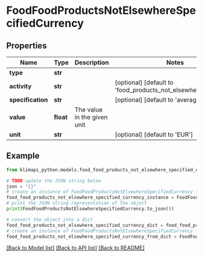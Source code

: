 # FoodFoodProductsNotElsewhereSpecifiedCurrency


## Properties

Name | Type | Description | Notes
------------ | ------------- | ------------- | -------------
**type** | **str** |  | 
**activity** | **str** |  | [optional] [default to 'food_products_not_elsewhere_specified']
**specification** | **str** |  | [optional] [default to 'average']
**value** | **float** | The value in the given unit | 
**unit** | **str** |  | [optional] [default to 'EUR']

## Example

```python
from klimapi_python.models.food_food_products_not_elsewhere_specified_currency import FoodFoodProductsNotElsewhereSpecifiedCurrency

# TODO update the JSON string below
json = "{}"
# create an instance of FoodFoodProductsNotElsewhereSpecifiedCurrency from a JSON string
food_food_products_not_elsewhere_specified_currency_instance = FoodFoodProductsNotElsewhereSpecifiedCurrency.from_json(json)
# print the JSON string representation of the object
print(FoodFoodProductsNotElsewhereSpecifiedCurrency.to_json())

# convert the object into a dict
food_food_products_not_elsewhere_specified_currency_dict = food_food_products_not_elsewhere_specified_currency_instance.to_dict()
# create an instance of FoodFoodProductsNotElsewhereSpecifiedCurrency from a dict
food_food_products_not_elsewhere_specified_currency_from_dict = FoodFoodProductsNotElsewhereSpecifiedCurrency.from_dict(food_food_products_not_elsewhere_specified_currency_dict)
```
[[Back to Model list]](../README.md#documentation-for-models) [[Back to API list]](../README.md#documentation-for-api-endpoints) [[Back to README]](../README.md)


